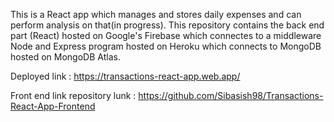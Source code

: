 This is a React app which manages and stores daily expenses and can perform analysis on that(in progress). This repository contains the back end part (React) hosted on Google's Firebase which connectes to a middleware Node and Express program hosted on Heroku which connects to MongoDB hosted on MongoDB Atlas.


 Deployed link : https://transactions-react-app.web.app/
 
Front end link repository lunk : https://github.com/Sibasish98/Transactions-React-App-Frontend
 
